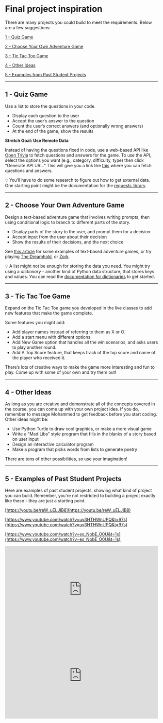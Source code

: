 # Final project inspiration

There are many projects you could build to meet the requirements. Below are a few suggestions:

[1 - Quiz Game](/future-proof-with-python-feb-2022/final-project-and-wrap-up/final-project-instructions/final-project-inspiration.md)

[2 - Choose Your Own Adventure Game](/future-proof-with-python-feb-2022/final-project-and-wrap-up/final-project-instructions/final-project-inspiration.md)

[3 - Tic Tac Toe Game](/future-proof-with-python-feb-2022/final-project-and-wrap-up/final-project-instructions/final-project-inspiration.md)

[4 - Other Ideas](/future-proof-with-python-feb-2022/final-project-and-wrap-up/final-project-instructions/final-project-inspiration.md)

[5 - Examples from Past Student Projects](/future-proof-with-python-feb-2022/final-project-and-wrap-up/final-project-instructions/final-project-inspiration.md)

---

## 1 - Quiz Game

Use a list to store the questions in your code.

- Display each question to the user
- Accept the user’s answer to the question
- Count the user’s correct answers (and optionally wrong answers)
- At the end of the game, show the results

**Stretch Goal: Use Remote Data** 

Instead of having the questions fixed in code, use a web-based API like [Open Trivia](https://opentdb.com/api_config.php) to fetch questions and answers for the game. To use the API, select the options you want (e.g., category, difficulty, type) then click “Generate API URL.” This will give you a link like [this](https://opentdb.com/api.php?amount=10&category=18&difficulty=medium&type=multiple) where you can fetch questions and answers.  

<aside>


💡 You'll have to do some research to figure out how to get external data. One starting point might be the documentation for the [requests library](https://docs.python-requests.org/en/master/).

</aside>

---

## 2 - Choose Your Own Adventure Game

Design a text-based adventure game that involves writing prompts, then using conditional logic to branch to different parts of the story. 

- Display parts of the story to the user, and prompt them for a decision
- Accept input from the user about their decision
- Show the results of their decisions, and the next choice

See [this article](https://www.makeuseof.com/tag/5-great-text-games-play-online/) for some examples of text-based adventure games, or try playing [The Dreamhold](https://eblong.com/zarf/zweb/dreamhold/), or [Zork](http://textadventures.co.uk/games/play/5zyoqrsugeopel3ffhz_vq).

<aside>


💡 A list might not be enough for storing the data you need. You might try using a *dictionary* - another kind of Python data structure, that stores keys and values. You can read the [documentation for dictionaries](https://docs.python.org/3/tutorial/datastructures.html#dictionaries) to get started.

</aside>

---

## 3 - Tic Tac Toe Game

Expand on the Tic Tac Toe game you developed in the live classes to add new features that make the game complete.

Some features you might add:

- Add player names instead of referring to them as X or O.
- Add a start menu with different options
- Add New Game option that handles all the win scenarios, and asks users to play another round.
- Add A Top Score feature, that keeps track of the top score and name of the player who received it.

There’s lots of creative ways to make the game more interesting and fun to play. Come up with some of your own and try them out!

---

## 4 - Other Ideas

As long as you are creative and demonstrate all of the concepts covered in the course, you can come up with your own project idea. If you do, remember to message Mohammed to get feedback before you start coding. Other ideas might be:

- Use Python Turtle to draw cool graphics, or make a more visual game
- Write a "Mad Libs" style program that fills in the blanks of a story based on user input
- Design an interactive calculator program
- Make a program that picks words from lists to generate poetry

There are tons of other possibilities, so use your imagination!

---

## 5 - Examples of Past Student Projects

Here are examples of past student projects, showing what kind of project you can build. Remember, you're not restricted to building a project exactly like these - they are just a starting point.

[https://youtu.be/reW_uELJlB8](https://youtu.be/reW_uELJlB8)

[https://www.youtube.com/watch?v=uv3HTHWnUPQ&t=97s](https://www.youtube.com/watch?v=uv3HTHWnUPQ&t=97s)

[https://www.youtube.com/watch?v=ex_NobE_O0U&t=1s](https://www.youtube.com/watch?v=ex_NobE_O0U&t=1s)

<div style="position: relative; padding-bottom: 56.25%; height: 0;"><iframe src="https://www.loom.com/embed/236027d8923a445995c635574dc7c7ff" frameborder="0" webkitallowfullscreen mozallowfullscreen allowfullscreen style="position: absolute; top: 0; left: 0; width: 100%; height: 100%;"></iframe></div>

<div style="position: relative; padding-bottom: 56.25%; height: 0;"><iframe src="https://www.loom.com/embed/5fa4d026457144d9a713756a42926ab4" frameborder="0" webkitallowfullscreen mozallowfullscreen allowfullscreen style="position: absolute; top: 0; left: 0; width: 100%; height: 100%;"></iframe></div>